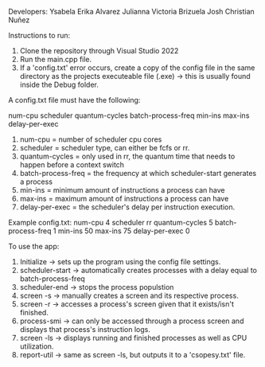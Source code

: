 Developers: 
Ysabela Erika Alvarez
Julianna Victoria Brizuela
Josh Christian Nuñez

Instructions to run:
1. Clone the repository through Visual Studio 2022
2. Run the main.cpp file.
3. If a 'config.txt' error occurs, create a copy of the config file in the same directory as the projects executeable file (.exe)
    -> this is usually found inside the Debug folder.

A config.txt file must have the following:

num-cpu 
scheduler 
quantum-cycles
batch-process-freq 
min-ins 
max-ins 
delay-per-exec 

1. num-cpu = number of scheduler cpu cores
2. scheduler = scheduler type, can either be fcfs or rr.
3. quantum-cycles = only used in rr, the quantum time that needs to happen before a context switch
4. batch-process-freq = the frequency at which scheduler-start generates a process
5. min-ins = minimum amount of instructions a process can have
6. max-ins = maximum amount of instructions a process can have
7. delay-per-exec = the scheduler's delay per instruction execution.

Example config.txt:
num-cpu 4
scheduler rr
quantum-cycles 5
batch-process-freq 1
min-ins 50
max-ins 75
delay-per-exec 0

To use the app:
1. Initialize -> sets up the program using the config file settings.
2. scheduler-start -> automatically creates processes with a delay equal to batch-process-freq
3. scheduler-end -> stops the process populstion
4. screen -s <name> -> manually creates a screen and its respective process.
5. screen -r <name> -> accesses a process's screen given that it exists/isn't finished.
6. process-smi -> can only be accessed through a process screen and displays that process's instruction logs.
7. screen -ls -> displays running and finished processes as well as CPU utilization.
8. report-util -> same as screen -ls, but outputs it to a 'csopesy.txt' file.

